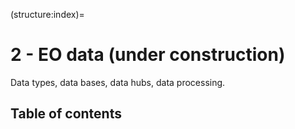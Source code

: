 (structure:index)=
# 2 - EO data (under construction)

Data types, data bases, data hubs, data processing.

## Table of contents

```{tableofcontents}
```